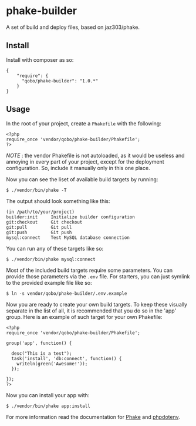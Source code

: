 phake-builder
=============

A set of build and deploy files, based on jaz303/phake.

Install
-------

Install with composer as so:

```
{
    "require": {
      "qobo/phake-builder": "1.0.*"
    }
}
```

Usage
-----

In the root of your project, create a ```Phakefile``` with the following:

```
<?php
require_once 'vendor/qobo/phake-builder/Phakefile';
?>
```

*NOTE* : the vendor Phakefile is not autoloaded, as it would be useless 
and annoying in every part of your project, except for the deployment 
configuration.  So, include it manually only in this one place.

Now you can see the liset of available build targets by running:

```
$ ./vendor/bin/phake -T
```

The output should look something like this:

```
(in /path/to/your/project)
builder:init     Initialize builder configuration
git:checkout     Git checkout
git:pull         Git pull
git:push         Git push
mysql:connect    Test MySQL database connection
```

You can run any of these targets like so:

```
$ ./vendor/bin/phake mysql:connect
```

Most of the included build targets require some parameters.  You can provide
those parameters via the ```.env``` file.  For starters, you can just symlink
to the provided example file like so:

```
$ ln -s vendor/qobo/phake-builder/.env.example
```

Now you are ready to create your own build targets.  To keep these visually
separate in the list of all, it is recommended that you do so in the 'app'
group.  Here is an example of such target for your own Phakefile:

```
<?php
require_once 'vendor/qobo/phake-builder/Phakefile';

group('app', function() {

  desc("This is a test");
  task('install', 'db:connect', function() {
    writeln(green('Awesome!'));
  });

});
?>
```

Now you can install your app with:

```
$ ./vendor/bin/phake app:install
```

For more information read the documentation for [Phake](https://github.com/jaz303/phake) 
and [phpdotenv](https://github.com/vlucas/phpdotenv).
